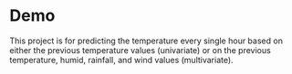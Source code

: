 # Demo
This project is for predicting the temperature every single hour based on either the previous temperature values (univariate) or on the previous temperature, humid, rainfall, and wind values (multivariate). 
